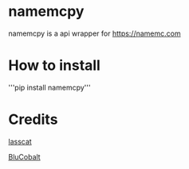 # namemcpy
namemcpy is a api wrapper for https://namemc.com


# How to install

'''pip install namemcpy'''
# Credits
[lasscat](https://github.com/lasscat)

[BluCobalt](https://github.com/BluCobalt)
